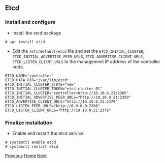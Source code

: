 ## Etcd
### Install and configure
- Install the etcd package
```
# apt install etcd
```

- Edit the ```/etc/default/etcd``` file and set the ```ETCD_INITIAL_CLUSTER```, ```ETCD_INITIAL_ADVERTISE_PEER_URLS```, ```ETCD_ADVERTISE_CLIENT_URLS```, ```ETCD_LISTEN_CLIENT_URLS``` to the management IP address of the controller node.

```
ETCD_NAME="controller"
ETCD_DATA_DIR="/var/lib/etcd"
ETCD_INITIAL_CLUSTER_STATE="new"
ETCD_INITIAL_CLUSTER_TOKEN="etcd-cluster-01"
ETCD_INITIAL_CLUSTER="controller=http://10.10.0.21:2380"
ETCD_INITIAL_ADVERTISE_PEER_URLS="http://10.10.0.21:2380"
ETCD_ADVERTISE_CLIENT_URLS="http://10.10.0.21:2379"
ETCD_LISTEN_PEER_URLS="http://0.0.0.0:2380"
ETCD_LISTEN_CLIENT_URLS="http://10.10.0.21:2379"
```

### Finalize installation
- Enable and restart the etcd service
```
# systemctl enable etcd
# systemctl restart etcd
```

[Previous](https://github.com/kukkalli/OpenStack/blob/master/environment-setup/memcached.md#memcached)
[Home](https://github.com/kukkalli/OpenStack#environment-setup)
[Next](https://github.com/kukkalli/OpenStack/blob/master/services/keystone.md#keystone-authentication-service)